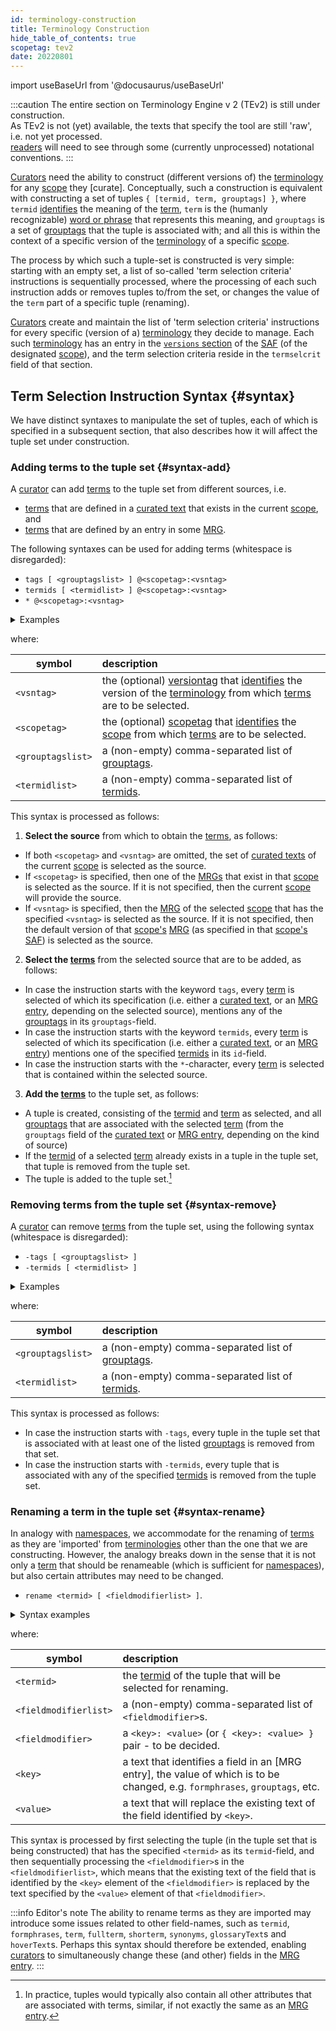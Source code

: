 ```yaml
---
id: terminology-construction
title: Terminology Construction
hide_table_of_contents: true
scopetag: tev2
date: 20220801
---
```


import useBaseUrl from '@docusaurus/useBaseUrl'

:::caution
The entire section on Terminology Engine v 2 (TEv2) is still under construction.<br/>
As TEv2 is not (yet) available, the texts that specify the tool are still 'raw', i.e. not yet processed.<br/>[readers](@) will need to see through some (currently unprocessed) notational conventions.
:::

[Curators](@) need the ability to construct (different versions of) the [terminology](@) for any [scope](@) they [curate]. Conceptually, such a construction is equivalent with constructing a set of tuples `{ [termid, term, grouptags] }`, where `termid` [identifies](@) the meaning of the [term](@), `term` is the (humanly recognizable) [word or phrase](term@) that represents this meaning, and `grouptags` is a set of [grouptags](@) that the tuple is associated with; and all this is within the context of a specific version of the [terminology](@) of a specific [scope](@).

The process by which such a tuple-set is constructed is very simple: starting with an empty set, a list of so-called 'term selection criteria' instructions is sequentially processed, where the processing of each such instruction adds or removes tuples to/from the set, or changes the value of the `term` part of a specific tuple (renaming).

[Curators](@) create and maintain the list of 'term selection criteria' instructions for every specific (version of a) [terminology](@) they decide to manage. Each such [terminology](@) has an entry in the [`versions` section](tev2-spec-saf#versions) of the [SAF](@) (of the designated [scope](@)), and the term selection criteria reside in the `termselcrit` field of that section.

## Term Selection Instruction Syntax {#syntax}

We have distinct syntaxes to manipulate the set of tuples, each of which is specified in a subsequent section, that also describes how it will affect the tuple set under construction.

### Adding terms to the tuple set {#syntax-add}

A [curator](@) can add [terms](@) to the tuple set from different sources, i.e.
- [terms](@) that are defined in a [curated text](@) that exists in the current [scope](@), and
- [terms](@) that are defined by an entry in some [MRG](@).

The following syntaxes can be used for adding terms (whitespace is disregarded):
- `tags [ <grouptagslist> ] @<scopetag>:<vsntag>`
- `termids [ <termidlist> ] @<scopetag>:<vsntag>`
- `* @<scopetag>:<vsntag>`

<details>
<summary>Examples</summary>

| Instruction | What it does when processed |
| :---------- | :---------- |
| `tags[management,governance]@essiflab` | adds all [terms](@) that are part of the currently used [terminology](@) of the [scope](@) `essiflab`, that have the [grouptag](@) `management` or `governance`, to the type set.  |
| `termids[party]@essiflab:v3.1` | adds the term `party` from version `v3.1` of the [terminology](@) of [scope](@) `essiflab`. |

</details>

  where:

| symbol            | description |
| ----------------- | :---------- |
| `<vsntag>`        | the (optional) [versiontag](@) that [identifies](@) the version of the [terminology](@) from which [terms](@) are to be selected.|
| `<scopetag>`      | the (optional) [scopetag](@) that [identifies](@) the [scope](@) from which [terms](@) are to be selected.|
| `<grouptagslist>` | a (non-empty) comma-separated list of [grouptags](@). |
| `<termidlist>`    | a (non-empty) comma-separated list of [termids](@). |

This syntax is processed as follows:
1. **Select the source** from which to obtain the [terms](@), as follows:
  - If both `<scopetag>` and `<vsntag>` are omitted, the set of [curated texts](@) of the current [scope](@) is selected as the source.
  - If `<scopetag>` is specified, then one of the [MRGs](@) that exist in that [scope](@) is selected as the source. If it is not specified, then the current [scope](@) will provide the source.
  - If `<vsntag>` is specified, then the [MRG](@) of the selected [scope](@) that has the specified `<vsntag>` is selected as the source. If it is not specified, then the default version of that [scope's](@) [MRG](@) (as specified in that [scope's](@) [SAF](@)) is selected as the source.
2. **Select the [terms](@)** from the selected source that are to be added, as follows:
  - In case the instruction starts with the keyword `tags`, every [term](@) is selected of which its specification (i.e. either a [curated text](@), or an [MRG entry](@), depending on the selected source), mentions any of the [grouptags](@) in its `grouptags`-field.
  - In case the instruction starts with the keyword `termids`, every [term](@) is selected of which its specification (i.e. either a [curated text](@), or an [MRG entry](@)) mentions one of the specified [termids](@) in its `id`-field.
  - In case the instruction starts with the `*`-character, every [term](@) is selected that is contained within the selected source.
3. **Add the [terms](@)** to the tuple set, as follows:
  - A tuple is created, consisting of the [termid](@) and [term](@) as selected, and all [grouptags](@) that are associated with the selected [term](@) (from the `grouptags` field of the [curated text](@) or [MRG entry](@), depending on the kind of source)
  - If the [termid](@) of a selected [term](@) already exists in a tuple in the tuple set, that tuple is removed from the tuple set.
  - The tuple is added to the tuple set.[^1]

[^1]: In practice, tuples would typically also contain all other attributes that are associated with terms, similar, if not exactly the same as an [MRG entry](@).

### Removing terms from the tuple set {#syntax-remove}

A [curator](@) can remove [terms](@) from the tuple set, using the following syntax (whitespace is disregarded):
- `-tags [ <grouptagslist> ]`
- `-termids [ <termidlist> ]`

<details>
<summary>Examples</summary>

| Instruction | What it does when processed |
| :---------- | :---------- |
| `-tags[management,governance]` | removes all tuples for [terms](@) that are associated with the [grouptag](@) `management` or `governance`.  |
| `-termids[party]` | removes the tuple for the [term](@) `party`. |

</details>

  where:

| symbol            | description |
| ----------------- | :---------- |
| `<grouptagslist>` | a (non-empty) comma-separated list of [grouptags](@). |
| `<termidlist>`    | a (non-empty) comma-separated list of [termids](@). |

This syntax is processed as follows:
- In case the instruction starts with `-tags`, every tuple in the tuple set that is associated with at least one of the listed [grouptags](@) is removed from that set.
- In case the instruction starts with `-termids`, every tuple that is associated with any of the specified [termids](@) is removed from the tuple set.

### Renaming a term in the tuple set {#syntax-rename}

In analogy with [namespaces](https://en.wikipedia.org/wiki/Namespace), we accommodate for the renaming of [terms](@) as they are 'imported' from [terminologies](@) other than the one that we are constructing. However, the analogy breaks down in the sense that it is not only a [term](@) that should be renameable (which is sufficient for [namespaces](https://en.wikipedia.org/wiki/Namespace)), but also certain attributes may need to be changed.

- `rename <termid> [ <fieldmodifierlist> ]`.

<details>
<summary>Syntax examples</summary>

| Instruction | What it does when it is processed |
| :---------- | :---------- |
| `rename party partij` | renames the [term](@) that is currently associated with the [termid](@) `party` into `partij`. |

</details>

where:

| symbol                | description |
| --------------------- | :---------- |
| `<termid>`            | the [termid](@) of the tuple that will be selected for renaming. |
| `<fieldmodifierlist>` | a (non-empty) comma-separated list of `<fieldmodifier>`s. |
| `<fieldmodifier>`     | a `<key>: <value>` (or `{ <key>: <value> }` pair - to be decided. |
| `<key>`               | a text that identifies a field in an [MRG entry], the value of which is to be changed, e.g. `formphrases`, `grouptags`, etc.   |
| `<value>`             | a text that will replace the existing text of the field identified by `<key>`.  |

This syntax is processed by first selecting the tuple (in the tuple set that is being constructed) that has the specified `<termid>` as its `termid`-field, and then sequentially processing the `<fieldmodifier>`s in the `<fieldmodifierlist>`, which means that the existing text of the field that is identified by the `<key>` element of the `<fieldmodifier>` is replaced by the text specified by the `<value>` element of that `<fieldmodifier>`.

:::info Editor's note
The ability to rename terms as they are imported may introduce some issues related to other field-names, such as `termid`, `formphrases`, `term`, `fullterm`, `shorterm`, `synonyms`, `glossaryText`s and `hoverText`s. Perhaps this syntax should therefore be extended, enabling [curators](@) to simultaneously change these (and other) fields in the [MRG entry](@).
:::
